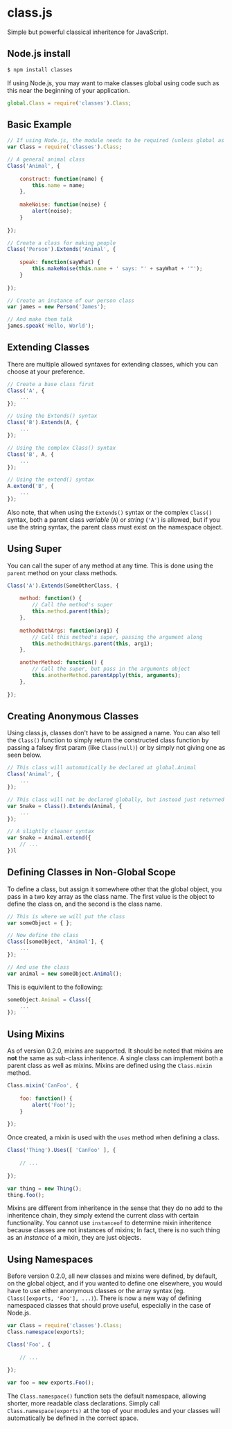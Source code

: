 # class.js

Simple but powerful classical inheritence for JavaScript.

## Node.js install

```bash
$ npm install classes
```

If using Node.js, you may want to make classes global using code such as this near the beginning of your application.

```javascript
global.Class = require('classes').Class;
```

## Basic Example

```javascript
// If using Node.js, the module needs to be required (unless global as shown above)
var Class = require('classes').Class;

// A general animal class
Class('Animal', {
    
    construct: function(name) {
        this.name = name;
    },
    
    makeNoise: function(noise) {
        alert(noise);
    }
    
});

// Create a class for making people
Class('Person').Extends('Animal', {
    
    speak: function(sayWhat) {
        this.makeNoise(this.name + ' says: "' + sayWhat + '"');
    }
    
});

// Create an instance of our person class
var james = new Person('James');

// And make them talk
james.speak('Hello, World');
```

## Extending Classes

There are multiple allowed syntaxes for extending classes, which you can choose at your preference.

```javascript
// Create a base class first
Class('A', {
    ...
});

// Using the Extends() syntax
Class('B').Extends(A, {
    ...
});

// Using the complex Class() syntax
Class('B', A, {
    ...
});

// Using the extend() syntax
A.extend('B', {
    ...
});
```

Also note, that when using the `Extends()` syntax or the complex `Class()` syntax, both a parent class _variable_ (`A`) or _string_ (`'A'`) is allowed, but if you use the string syntax, the parent class must exist on the namespace object.

## Using Super

You can call the super of any method at any time. This is done using the `parent` method on your class methods.

```javascript
Class('A').Extends(SomeOtherClass, {
    
    method: function() {
        // Call the method's super
        this.method.parent(this);
    },
    
    methodWithArgs: function(arg1) {
        // Call this method's super, passing the argument along
        this.methodWithArgs.parent(this, arg1);
    },

    anotherMethod: function() {
        // Call the super, but pass in the arguments object
        this.anotherMethod.parentApply(this, arguments);
    },
    
});
```

## Creating Anonymous Classes

Using class.js, classes don't have to be assigned a name. You can also tell the `Class()` function to simply return the constructed class function by passing a falsey first param (like `Class(null)`) or by simply not giving one as seen below.

```javascript
// This class will automatically be declared at global.Animal
Class('Animal', {
    ...
});

// This class will not be declared globally, but instead just returned
var Snake = Class().Extends(Animal, {
    ...
});

// A slightly cleaner syntax
var Snake = Animal.extend({
    // ...
})l
```

## Defining Classes in Non-Global Scope

To define a class, but assign it somewhere other that the global object, you pass in a two key array as the class name. The first value is the object to define the class on, and the second is the class name.

```javascript
// This is where we will put the class
var someObject = { };

// Now define the class
Class([someObject, 'Animal'], {
    ...
});

// And use the class
var animal = new someObject.Animal();
```

This is equivilent to the following:

```javascript
someObject.Animal = Class({
	...
});
```

## Using Mixins

As of version 0.2.0, mixins are supported. It should be noted that mixins are __not__ the same as sub-class inheritence. A single class can implement both a parent class as well as mixins. Mixins are defined using the `Class.mixin` method.

```javascript
Class.mixin('CanFoo', {
	
	foo: function() {
		alert('Foo!');
	}
	
});
```

Once created, a mixin is used with the `uses` method when defining a class.

```javascript
Class('Thing').Uses([ 'CanFoo' ], {
	
	// ...
	
});

var thing = new Thing();
thing.foo();
```

Mixins are different from inheritence in the sense that they do no add to the inheritence chain, they simply extend the current class with certain functionality. You cannot use `instanceof` to determine mixin inheritence because classes are not instances of mixins; In fact, there is no such thing as an _instance_ of a mixin, they are just objects.

## Using Namespaces

Before version 0.2.0, all new classes and mixins were defined, by default, on the global object, and if you wanted to define one elsewhere, you would have to use either anonymous classes or the array syntax (eg. `Class([exports, 'Foo'], ...)`). There is now a new way of defining namespaced classes that should prove useful, especially in the case of Node.js.

```javascript
var Class = require('classes').Class;
Class.namespace(exports);

Class('Foo', {
	
	// ...
	
});

var foo = new exports.Foo();
```

The `Class.namespace()` function sets the default namespace, allowing shorter, more readable class declarations. Simply call `Class.namespace(exports)` at the top of your modules and your classes will automatically be defined in the correct space.






















